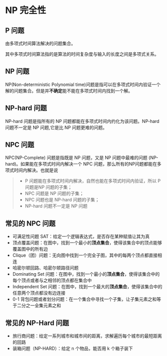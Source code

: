 # NP 完全性

## P 问题

由多项式时间算法解决的问题集合。

其中多项式时间算法指的是算法的时间复杂度与输入的长度之间是多项式关系。

## NP 问题

NP(Non-deterministic Polynomial time)问题是指可以在多项式时间内验证一个解的问题集合。但是并**不确定**能不能在多项式时间内找到一个解。

## NP-hard 问题

NP-hard 问题是指所有的 NP 问题都能在多项式时间内约化为该问题。NP-hard 问题不一定是 NP 问题,它是比 NP 问题更难的问题。

## NPC 问题

NPC(NP-Complete) 问题是指既是 NP 问题，又是 NP 问题中最难的问题 (NP-hard)。如果能在多项式时间内解决一个 NPC 问题，那么所有的NP问题都能在多项式时间内解决。也就是说

> - P 问题能在多项式时间内解决，自然也能在多项式时间内验证，所以 P 问题是NP 问题的子集；
> - NPC 问题是 NP 问题的子集；
> - NPC 问题也是 NP-hard 问题的子集；
> - NP-hard 问题不一定是 NP 问题

## 常见的 NPC 问题

- 可满足性问题 SAT：给定一个逻辑表达式，是否存在某种赋值让其为真
- 顶点覆盖问题：在图中，找到一个最小的**顶点集合**，使得该集合中的顶点能够覆盖图中的所有边
- Clique（团）问题：无向图中找到一个完全子图，其中的每两个顶点都直接相连
- 哈密尔顿回路、哈密尔顿路径问题
- Dominating Set 问题：在图中，找到一个最小的**顶点集合**，使得该集合中的每个顶点或者与之相邻的顶点都在集合中
- Independent Set 问题：在图中，找到一个最大的**顶点集合**，使得该集合中的任意两个顶点都没有边连接
- 0-1 背包问题或者划分问题：在一个集合中寻找一个子集，让子集元素之和等于二分之一全集元素之和

## 常见的 NP-Hard 问题

- 旅行商问题：给定一系列城市和城市间的距离，求解遍历每个城市的最短距离的回路
- 装箱问题（NP-HARD）：给定 n 个物品，能否用 k 个箱子装下